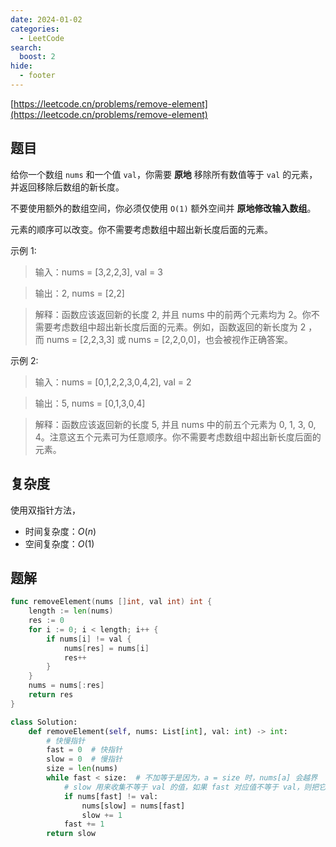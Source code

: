 ```yaml
---
date: 2024-01-02
categories:
  - LeetCode
search:
  boost: 2
hide:
  - footer
---
```


[https://leetcode.cn/problems/remove-element](https://leetcode.cn/problems/remove-element)

## 题目

给你一个数组 `nums` 和一个值 `val`，你需要 **原地** 移除所有数值等于 `val` 的元素，并返回移除后数组的新长度。

不要使用额外的数组空间，你必须仅使用 `O(1)` 额外空间并 **原地修改输入数组**。

元素的顺序可以改变。你不需要考虑数组中超出新长度后面的元素。

示例 1:

> 输入：nums = [3,2,2,3], val = 3

> 输出：2, nums = [2,2]

> 解释：函数应该返回新的长度 2, 并且 nums 中的前两个元素均为 2。你不需要考虑数组中超出新长度后面的元素。例如，函数返回的新长度为 2 ，而 nums = [2,2,3,3] 或 nums = [2,2,0,0]，也会被视作正确答案。

示例 2:

> 输入：nums = [0,1,2,2,3,0,4,2], val = 2

> 输出：5, nums = [0,1,3,0,4]

> 解释：函数应该返回新的长度 5, 并且 nums 中的前五个元素为 0, 1, 3, 0, 4。注意这五个元素可为任意顺序。你不需要考虑数组中超出新长度后面的元素。

## 复杂度

使用双指针方法，

- 时间复杂度：$O(n)$
- 空间复杂度：$O(1)$

## 题解

```go title="Go"
func removeElement(nums []int, val int) int {
    length := len(nums)
    res := 0
    for i := 0; i < length; i++ {
        if nums[i] != val {
            nums[res] = nums[i]
            res++
        }
    }
    nums = nums[:res]
    return res
}
```

```python title="Python"
class Solution:
    def removeElement(self, nums: List[int], val: int) -> int:
        # 快慢指针
        fast = 0  # 快指针
        slow = 0  # 慢指针
        size = len(nums)
        while fast < size:  # 不加等于是因为，a = size 时，nums[a] 会越界
            # slow 用来收集不等于 val 的值，如果 fast 对应值不等于 val，则把它与 slow 替换
            if nums[fast] != val:
                nums[slow] = nums[fast]
                slow += 1
            fast += 1
        return slow
```
